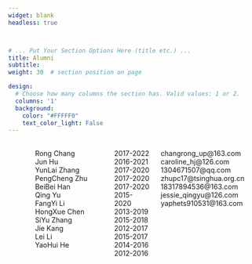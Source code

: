 ```yaml
---
widget: blank
headless: true



# ... Put Your Section Options Here (title etc.) ...
title: Alumni
subtitle:
weight: 30  # section position on page

design:
  # Choose how many columns the section has. Valid values: 1 or 2.
  columns: '1'
  background:
    color: "#FFFFF0"
    text_color_light: False
---
```

<br>
<div style="display:flex;">
    <div style="flex:3;">
        <div style="display:flex; justify-content:center; align-items:center;">
        Rong Chang <br>
        Jun Hu<br>
        YunLai Zhang<br>
        PengCheng Zhu<br>
        BeiBei Han<br>
        Qing Yu<br>
        FangYi Li<br>
        HongXue Chen<br>
        SiYu Zhang<br>
        Jie Kang<br>
        Lei Li<br>
        YaoHui He<br>
        </div>
    </div>
    <div style="flex:1;">
        <div style="display:flex; justify-content:center; align-items:center;">
        2017-2022<br>
        2016-2021<br>
        2017-2020<br>
        2017-2020<br>
        2017-2020<br>
        2015-2020<br>
        2013-2019<br>
        2015-2018<br>
        2012-2017<br>
        2015-2017<br>
        2014-2016<br>
        2012-2016<br>
        </div>
    </div>
    <div style="flex:3;">
        <div style="display:flex; justify-content:center; align-items:center;">
        changrong_up@163.com<br>
        caroline_hj@126.com<br>
        1304671507@qq.com<br>
        zhupc17@tsinghua.org.cn<br>
        18317894536@163.com<br>
        jessie_qingyu@126.com<br>
        yaphets910531@163.com<br>
        </div>
    </div>
</div>



